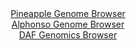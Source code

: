 <div id="Pineapple_Genome_Browser" align="center">
  <a href="https://igv.org/app/?sessionURL=blob:zZNda9swFIb_i6BjA8eW7MaODWUkTbt2GR2keGlaipFt2VEjS6qk2HFC_vu0srGbFZqLjYHQx0HSec.rR3vQEqWp4CABvouGLkLAAXolulvcSEZucEM0SCrMNHGAIhVRhBcEJHtQYW1wOv9iT66MkTrxPGrkoMG8Fq4OXNzgneC4024hGu9cMIZzobARSnsThVvh0boddCTHUro2d.AOvRIb7GEmV4Jr4UnC66yz92W_QllNuGhI1myYoS8CMqvHaizdCn8cL27HRUG0npH.ujwbz67H34KL9P5TeH6ffr1apOHi3S2tOTYbRc5SMr9GuF9vpzG8wSf.5TNfY23HeGW78Ko7CabvLraSKqLPUIRGwQgFKLT2UF6S7f9UuW30yOoF3fGnm_l6t4ynk9pEQZf3ciKGtSn.WHcEDg5gothYGkCxUlGCoBPA0Bn64eDHFI0cCGPrjhIUJA.PDjAKF2u7_WEPTC8tM0CT580LPg4QqiQKJIMYwgjFsT88jU5hHKODswcbxf6etZfpPI6gP_b9MKsoMxboMtNcahdz7rZF5da7I72cCDGdx4HfyHF9t3vqd9vL.sSfSHY3e1q.4qYDbPKXB7SlvkXTP.HuLUJckx8L25L18_PTNkw3oyX1V.aC2h.WT4PZ9nMJXzXoOHMqoRps7H4bscufxLVYUcyNDbRU05wyavqF9VF0IEF.YMEFhWDCkghUnb.HDnTQEH74DWhweDx8Bw--">Pineapple Genome Browser</a>
</div>
<div id="Alphonso_Genome_Browser" align="center">
  <a href="https://igv.org/app/?sessionURL=blob:zZLRbpswGEbfxVKrTSJgQ0ICUjSRNGm7rk3bJEuaqkIGDHgFm9gmJI3y7vOqTbtZpeZi0yQuzC.Dv._47MGGCEk5Az6wTdQxEQIGkDlvprisCnKDSyKBn.JCEgMIkhJBWEyAvwcplgrP77_oL3OlKulbFlVVq8Qs46Z0TFziF85wI82Yl9aQFwWOuMCKC2kNBN5wi2abVkMiXFWmPtsxO1aCFbZwUeWcSW5VhGVho_8X_hqFGWG8JGFZF4q.Bgh1Hp0xMVP8KVhMgzgmUl6R3WXSD64ug6_OaL46d4er.eRiMXcXp1OaMaxqQfpJ1QQrtHtZpp9ny5uY2pPz6dmy3q7zhxPn7HS0raggso.6qOf0kANtDYayhGz_p876oUf2Ls9O7PGAXAzdzrfobuhVDzA9sQfJtM4m5_n1G90PBih4XGsXQJyLro.g4UDX6Nhu68cS9QwIPU1IcAr8xycDKIHjZ739cQ_UrtLGAEnW9as8BuAiIQL4LQ_CLvI8u9PutqHnoYOxB7Uo_h7e8fze60I7sG03TGmhtM5JKFklTcyYuYlTM3s5kue1hlf21rNY8PGIkXRJ13k9WEA8nDw3b5qkD3.9RF31PZn.iXvvCWKq6Gjh4ls5vpu50W3Q1uqROW3adDsSW6bJrXp_ROTowsfhSbkosdL79US__nRugwXFTOnBhkoa0YKq3UKT5A3wke1odUHMC65dBCKLPkADGqgDP_5W1Dk8Hb4D">Alphonso Genome Browser</a>
</div>


<div id="DAF_Genomics_Browser" align="center">
  <a href="https://igv.org/app/?sessionURL=blob:tZFra9swFIb_i6D9ZDuW7MSxIQyvS9fQsrVxvLQpJZzKx7GZbXmS3DQN.e8TXkthF8agA0lInMv76jx78oBSlaIhEWEOHTqUEouoQmwTqNsKP0GNikQ5VAotIjFHiQ1HEu1JDkpDOr8wlYXWrYoGgwxye4ONqEuuHOU50NpKdLpAk2ozB2p4Eg1slcNFbZI1DKBqC9EoMQDOUSnbHbTYbNZbMMdLbN23xHXdVbrsVdfGhDGWOTkYt2WT4eNfjPwHZbPKd_Eyifv6c9zNskl8Pou_eNN09XF0sko_ny3T0fI4KTcN6E7iJDnJ.GVxenPNgiP2_mqX6ev7oZLFdDGb8yPvw_H0sS0lqgkN6NgbUy.k5GCRSvDOQCC8kDSivhWwscV8336.esORmYIUJYlu7yyiJfCvJv12T_SuNaiIwm9dT80iQmYoSWSHrhvQMGRDP_DdMKQHa086Wb0xy9N0HgYuixkbOfdQG_28rPoBGqFfg28F8qfOZv8rqKArmmW65fPLp0UV.FeL8eoBkxv37ML_LSZm3P_xW7mQNWgT.vF8hgKVUaux0a9UvMPd4Ts-">DAF Genomics Browser</a>
</div>
